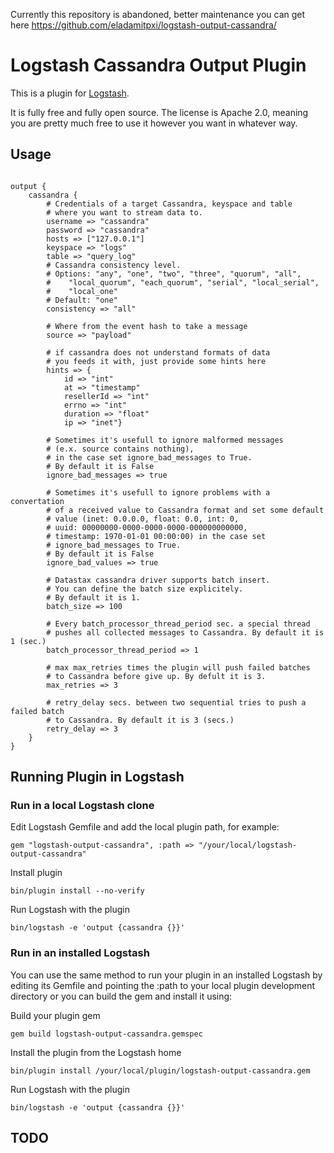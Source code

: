 Currently this repository is abandoned, better maintenance you can get here https://github.com/eladamitpxi/logstash-output-cassandra/

# Logstash Cassandra Output Plugin

This is a plugin for [Logstash](https://github.com/elasticsearch/logstash).

It is fully free and fully open source. The license is Apache 2.0, meaning you are pretty much free to use it however you want in whatever way.

## Usage

<pre><code>
output {
    cassandra {
        # Credentials of a target Cassandra, keyspace and table
        # where you want to stream data to.
        username => "cassandra"
        password => "cassandra"
        hosts => ["127.0.0.1"]
        keyspace => "logs"
        table => "query_log"
        # Cassandra consistency level.
        # Options: "any", "one", "two", "three", "quorum", "all",
        #    "local_quorum", "each_quorum", "serial", "local_serial",
        #    "local_one"
        # Default: "one"
        consistency => "all"
        
        # Where from the event hash to take a message
        source => "payload"
        
        # if cassandra does not understand formats of data
        # you feeds it with, just provide some hints here
        hints => {
            id => "int"
            at => "timestamp"
            resellerId => "int"
            errno => "int"
            duration => "float"
            ip => "inet"}
            
        # Sometimes it's usefull to ignore malformed messages
        # (e.x. source contains nothing),
        # in the case set ignore_bad_messages to True.
        # By default it is False
        ignore_bad_messages => true
        
        # Sometimes it's usefull to ignore problems with a convertation
        # of a received value to Cassandra format and set some default
        # value (inet: 0.0.0.0, float: 0.0, int: 0,
        # uuid: 00000000-0000-0000-0000-000000000000,
        # timestamp: 1970-01-01 00:00:00) in the case set
        # ignore_bad_messages to True.
        # By default it is False
        ignore_bad_values => true
        
        # Datastax cassandra driver supports batch insert.
        # You can define the batch size explicitely.
        # By default it is 1.
        batch_size => 100
        
        # Every batch_processor_thread_period sec. a special thread
        # pushes all collected messages to Cassandra. By default it is 1 (sec.)
        batch_processor_thread_period => 1
        
        # max max_retries times the plugin will push failed batches
        # to Cassandra before give up. By defult it is 3.
        max_retries => 3
        
        # retry_delay secs. between two sequential tries to push a failed batch
        # to Cassandra. By default it is 3 (secs.)
        retry_delay => 3
    }
}
</code></pre>

## Running Plugin in Logstash
### Run in a local Logstash clone

Edit Logstash Gemfile and add the local plugin path, for example:
```
gem "logstash-output-cassandra", :path => "/your/local/logstash-output-cassandra"
```

Install plugin
```
bin/plugin install --no-verify
```
Run Logstash with the plugin
```
bin/logstash -e 'output {cassandra {}}'
```

### Run in an installed Logstash

You can use the same method to run your plugin in an installed Logstash by editing its Gemfile and pointing the :path to your local plugin development directory or you can build the gem and install it using:

Build your plugin gem
```
gem build logstash-output-cassandra.gemspec
```
Install the plugin from the Logstash home
```
bin/plugin install /your/local/plugin/logstash-output-cassandra.gem
```
Run Logstash with the plugin
```
bin/logstash -e 'output {cassandra {}}'
```

## TODO

